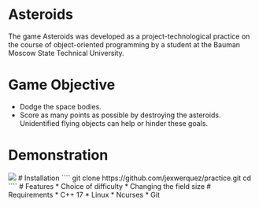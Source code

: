 # Asteroids
The game Asteroids was developed as a project-technological practice on the course of object-oriented programming by a student at the Bauman Moscow State Technical University.
# Game Objective
* Dodge the space bodies.
* Score as many points as possible by destroying the asteroids. 
Unidentified flying objects can help or hinder these goals. 
# Demonstration
<img src='https://github.com/jexwerquez/practice/blob/develop/demo.gif?raw=true'/>
# Installation
````
git clone https://github.com/jexwerquez/practice.git
cd 
````
# Features
* Choice of difficulty
* Changing the field size
# Requirements
* C++ 17
* Linux
* Ncurses
* Git
